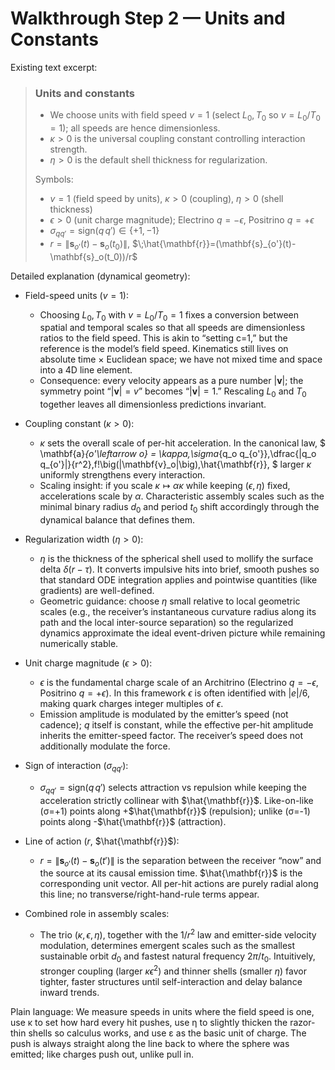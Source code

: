 # Walkthrough Step 2 — Units and Constants

Existing text excerpt:
> ### **Units and constants**
> -   We choose units with field speed $v=1$ (select $L_0,T_0$ so $v=L_0/T_0=1$); all speeds are hence dimensionless.
> -   $\kappa>0$ is the universal coupling constant controlling interaction strength.
> -   $\eta>0$ is the default shell thickness for regularization.
>
> Symbols:
> -   $v=1$ (field speed by units), $\kappa>0$ (coupling), $\eta>0$ (shell thickness)
> -   $\epsilon>0$ (unit charge magnitude); Electrino $q=-\epsilon$, Positrino $q=+\epsilon$
> -   $\sigma_{q q'}=\mathrm{sign}(q\,q')\in\{+1,-1\}$
> -   $r=\|\mathbf{s}_{o'}(t)-\mathbf{s}_o(t_0)\|$, $\;\hat{\mathbf{r}}=(\mathbf{s}_{o'}(t)-\mathbf{s}_o(t_0))/r$

Detailed explanation (dynamical geometry):

- Field-speed units ($v=1$):
  - Choosing $L_0,T_0$ with $v=L_0/T_0=1$ fixes a conversion between spatial and temporal scales so that all speeds are dimensionless ratios to the field speed. This is akin to “setting c=1,” but the reference is the model’s field speed. Kinematics still lives on absolute time × Euclidean space; we have not mixed time and space into a 4D line element.
  - Consequence: every velocity appears as a pure number $|\mathbf{v}|$; the symmetry point “$|\mathbf{v}|=v$” becomes “$|\mathbf{v}|=1$.” Rescaling $L_0$ and $T_0$ together leaves all dimensionless predictions invariant.

- Coupling constant ($\kappa>0$):
  - $\kappa$ sets the overall scale of per-hit acceleration. In the canonical law,
    $
    \mathbf{a}_{o'\leftarrow o} = \kappa\,\sigma_{q_o q_{o'}}\,\dfrac{|q_o q_{o'}|}{r^2}\,f\!\big(|\mathbf{v}_o|\big)\,\hat{\mathbf{r}},
    $
    larger $\kappa$ uniformly strengthens every interaction.
  - Scaling insight: if you scale $\kappa\mapsto \alpha\kappa$ while keeping $(\epsilon,\eta)$ fixed, accelerations scale by $\alpha$. Characteristic assembly scales such as the minimal binary radius $d_0$ and period $t_0$ shift accordingly through the dynamical balance that defines them.

- Regularization width ($\eta>0$):
  - $\eta$ is the thickness of the spherical shell used to mollify the surface delta $\delta(r-\tau)$. It converts impulsive hits into brief, smooth pushes so that standard ODE integration applies and pointwise quantities (like gradients) are well-defined.
  - Geometric guidance: choose $\eta$ small relative to local geometric scales (e.g., the receiver’s instantaneous curvature radius along its path and the local inter-source separation) so the regularized dynamics approximate the ideal event-driven picture while remaining numerically stable.

- Unit charge magnitude ($\epsilon>0$):
  - $\epsilon$ is the fundamental charge scale of an Architrino (Electrino $q=-\epsilon$, Positrino $q=+\epsilon$). In this framework $\epsilon$ is often identified with $|e|/6$, making quark charges integer multiples of $\epsilon$.
  - Emission amplitude is modulated by the emitter’s speed (not cadence); $q$ itself is constant, while the effective per-hit amplitude inherits the emitter-speed factor. The receiver’s speed does not additionally modulate the force.

- Sign of interaction ($\sigma_{q q'}$):
  - $\sigma_{q q'}=\mathrm{sign}(q\,q')$ selects attraction vs repulsion while keeping the acceleration strictly collinear with $\hat{\mathbf{r}}$. Like-on-like (σ=+1) points along +$\hat{\mathbf{r}}$ (repulsion); unlike (σ=-1) points along -$\hat{\mathbf{r}}$ (attraction).

- Line of action ($r$, $\hat{\mathbf{r}}$):
  - $r=\|\mathbf{s}_{o'}(t)-\mathbf{s}_o(t')\|$ is the separation between the receiver “now” and the source at its causal emission time. $\hat{\mathbf{r}}$ is the corresponding unit vector. All per-hit actions are purely radial along this line; no transverse/right-hand-rule terms appear.

- Combined role in assembly scales:
  - The trio $(\kappa,\epsilon,\eta)$, together with the $1/r^2$ law and emitter-side velocity modulation, determines emergent scales such as the smallest sustainable orbit $d_0$ and fastest natural frequency $2\pi/t_0$. Intuitively, stronger coupling (larger $\kappa\epsilon^2$) and thinner shells (smaller $\eta$) favor tighter, faster structures until self-interaction and delay balance inward trends.

Plain language: We measure speeds in units where the field speed is one, use κ to set how hard every hit pushes, use η to slightly thicken the razor-thin shells so calculus works, and use ε as the basic unit of charge. The push is always straight along the line back to where the sphere was emitted; like charges push out, unlike pull in.

